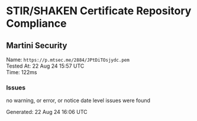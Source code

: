 # STIR/SHAKEN Certificate Repository Compliance

## Martini Security

Name: `https://p.mtsec.me/2884/JPtDiTOsjydc.pem`\
Tested At: 22 Aug 24 15:57 UTC\
Time: 122ms

### Issues

no warning, or error, or notice date level issues were found

Generated: 22 Aug 24 16:06 UTC